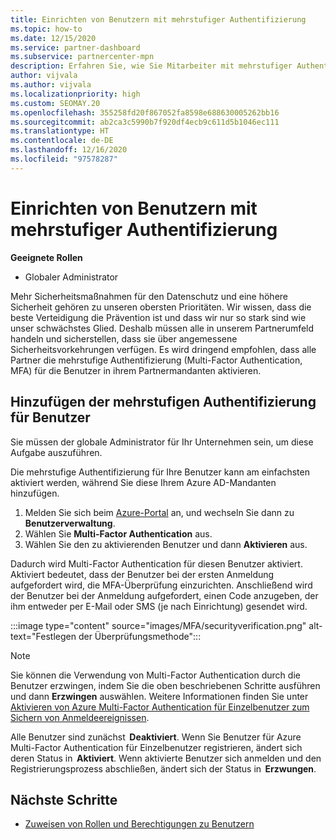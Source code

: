 ```yaml
---
title: Einrichten von Benutzern mit mehrstufiger Authentifizierung
ms.topic: how-to
ms.date: 12/15/2020
ms.service: partner-dashboard
ms.subservice: partnercenter-mpn
description: Erfahren Sie, wie Sie Mitarbeiter mit mehrstufiger Authentifizierung (MFA) einrichten.
author: vijvala
ms.author: vijvala
ms.localizationpriority: high
ms.custom: SEOMAY.20
ms.openlocfilehash: 355258fd20f867052fa8598e688630005262bb16
ms.sourcegitcommit: ab2ca3c5990b7f920df4ecb9c611d5b1046ec111
ms.translationtype: HT
ms.contentlocale: de-DE
ms.lasthandoff: 12/16/2020
ms.locfileid: "97578287"
---
```

# <a name="set-up-your-users-with-multi-factor-authentication"></a>Einrichten von Benutzern mit mehrstufiger Authentifizierung

**Geeignete Rollen**

- Globaler Administrator

Mehr Sicherheitsmaßnahmen für den Datenschutz und eine höhere Sicherheit gehören zu unseren obersten Prioritäten. Wir wissen, dass die beste Verteidigung die Prävention ist und dass wir nur so stark sind wie unser schwächstes Glied. Deshalb müssen alle in unserem Partnerumfeld handeln und sicherstellen, dass sie über angemessene Sicherheitsvorkehrungen verfügen. Es wird dringend empfohlen, dass alle Partner die mehrstufige Authentifizierung (Multi-Factor Authentication, MFA) für die Benutzer in ihrem Partnermandanten aktivieren. 

## <a name="add-multi-factor-authentication-for-your-users"></a>Hinzufügen der mehrstufigen Authentifizierung für Benutzer

Sie müssen der globale Administrator für Ihr Unternehmen sein, um diese Aufgabe auszuführen.

Die mehrstufige Authentifizierung für Ihre Benutzer kann am einfachsten aktiviert werden, während Sie diese Ihrem Azure AD-Mandanten hinzufügen.

1. Melden Sie sich beim [Azure-Portal](https://portal.azure.com) an, und wechseln Sie dann zu **Benutzerverwaltung**.
1. Wählen Sie **Multi-Factor Authentication** aus.
1. Wählen Sie den zu aktivierenden Benutzer und dann **Aktivieren** aus.

Dadurch wird Multi-Factor Authentication für diesen Benutzer aktiviert. Aktiviert bedeutet, dass der Benutzer bei der ersten Anmeldung aufgefordert wird, die MFA-Überprüfung einzurichten. Anschließend wird der Benutzer bei der Anmeldung aufgefordert, einen Code anzugeben, der ihm entweder per E-Mail oder SMS (je nach Einrichtung) gesendet wird.  

:::image type="content" source="images/MFA/securityverification.png" alt-text="Festlegen der Überprüfungsmethode":::

>[!NOTE]
>Sie können die Verwendung von Multi-Factor Authentication durch die Benutzer erzwingen, indem Sie die oben beschriebenen Schritte ausführen und dann **Erzwingen** auswählen. Weitere Informationen finden Sie unter [Aktivieren von Azure Multi-Factor Authentication für Einzelbenutzer zum Sichern von Anmeldeereignissen](https://docs.microsoft.com/azure/active-directory/authentication/howto-mfa-userstates). 

Alle Benutzer sind zunächst  **Deaktiviert**. Wenn Sie Benutzer für Azure Multi-Factor Authentication für Einzelbenutzer registrieren, ändert sich deren Status in  **Aktiviert**. Wenn aktivierte Benutzer sich anmelden und den Registrierungsprozess abschließen, ändert sich der Status in  **Erzwungen**. 

## <a name="next-steps"></a>Nächste Schritte

- [Zuweisen von Rollen und Berechtigungen zu Benutzern](permissions-overview.md)


